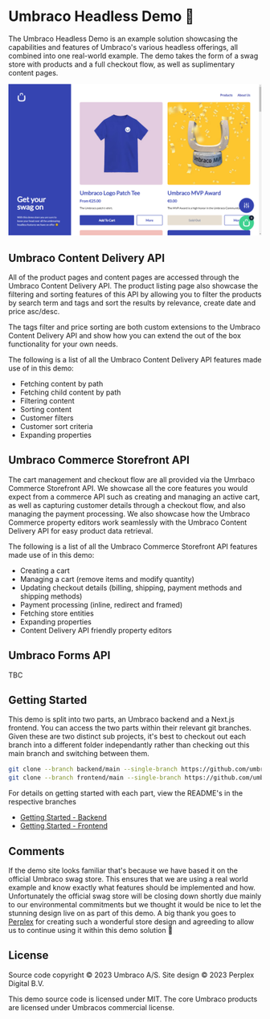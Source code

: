 # Umbraco Headless Demo 🦄

The Umbraco Headless Demo is an example solution showcasing the capabilities and features of Umbraco's various headless offerings, all combined into one real-world example. The demo takes the form of a swag store with products and a full checkout flow, as well as suplimentary content pages. 

![Homepage](assets/products.png)

## Umbraco Content Delivery API

All of the product pages and content pages are accessed through the Umbraco Content Delivery API. The product listing page also showcase the filtering and sorting features of this API by allowing you to filter the products by search term and tags and sort the results by relevance, create date and price asc/desc.

The tags filter and price sorting are both custom extensions to the Umbraco Content Delivery API and show how you can extend the out of the box functionality for your own needs.

The following is a list of all the Umbraco Content Delivery API features made use of in this demo:

* Fetching content by path
* Fetching child content by path
* Filtering content
* Sorting content
* Customer filters
* Customer sort criteria
* Expanding properties

## Umbraco Commerce Storefront API

The cart management and checkout flow are all provided via the Umrbaco Commerce Storefront API. We showcase all the core features you would expect from a commerce API such as creating and managing an active cart, as well as capturing customer details through a checkout flow, and also managing the payment processing. We also showcase how the Umbraco Commerce property editors work seamlessly with the Umbraco Content Delivery API for easy product data retrieval.

The following is a list of all the Umbraco Commerce Storefront API features made use of in this demo:

* Creating a cart
* Managing a cart (remove items and modify quantity)
* Updating checkout details (billing, shipping, payment methods and shipping methods)
* Payment processing (inline, redirect and framed)
* Fetching store entities
* Expanding properties
* Content Delivery API friendly property editors

## Umbraco Forms API

TBC

## Getting Started

This demo is split into two parts, an Umbraco backend and a Next.js frontend. You can access the two parts within their relevant git branches. Given these are two distinct sub projects, it's best to checkout out each branch into a different folder independantly rather than checking out this main branch and switching between them.

```bash
git clone --branch backend/main --single-branch https://github.com/umbraco/Umbraco.Headless.Demo.git backend
git clone --branch frontend/main --single-branch https://github.com/umbraco/Umbraco.Headless.Demo.git frontend

```

For details on getting started with each part, view the README's in the respective branches

* [Getting Started - Backend](https://github.com/umbraco/Umbraco.Headless.Demo/tree/backend/main/README.md#getting-started)
* [Getting Started - Frontend](https://github.com/umbraco/Umbraco.Headless.Demo/tree/backend/main/README.md#getting-started)

## Comments

If the demo site looks familiar that's because we have based it on the official Umbraco swag store. This ensures that we are using a real world example and know exactly what features should be implemented and how. Unfortunately the official swag store will be closing down shortly due mainly to our environmental commitments but we thought it would be nice to let the stunning design live on as part of this demo. A big thank you goes to [Perplex](https://perplex.nl/) for creating such a wonderful store design and agreeding to allow us to continue using it within this demo solution 🙌 

## License

Source code copyright © 2023 Umbraco A/S. Site design © 2023 Perplex Digital B.V.

This demo source code is licensed under MIT. The core Umbraco products are licensed under Umbracos commercial license.